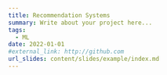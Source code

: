 ```yaml
---
title: Recommendation Systems
summary: Write about your project here...
tags:
  - ML
date: 2022-01-01
#external_link: http://github.com
url_slides: content/slides/example/index.md
---
```

